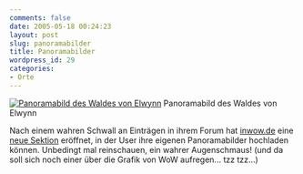 ```yaml
---
comments: false
date: 2005-05-18 00:24:23
layout: post
slug: panoramabilder
title: Panoramabilder
wordpress_id: 29
categories:
- Orte
---
```


[![Panoramabild des Waldes von Elwynn](http://photos9.flickr.com/14393422_7a9809b1e0.jpg)](http://www.flickr.com/photos/17115250@N00/14393422/)
Panoramabild des Waldes von Elwynn

Nach einem wahren Schwall an Einträgen in ihrem Forum hat [inwow.de](http://www.inwow.de/) eine [neue Sektion](http://www.inwow.de/funart/art/panoramas.php) eröffnet, in der User ihre eigenen Panoramabilder hochladen können. Unbedingt mal reinschauen, ein wahrer Augenschmaus! (und da soll sich noch einer über die Grafik von WoW aufregen... tzz tzz...)
